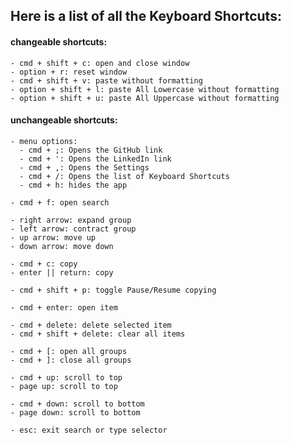  ## Here is a list of all the Keyboard Shortcuts:

 #### changeable shortcuts:
    - cmd + shift + c: open and close window
    - option + r: reset window
    - cmd + shift + v: paste without formatting
    - option + shift + l: paste All Lowercase without formatting
    - option + shift + u: paste All Uppercase without formatting

 #### unchangeable shortcuts:
    - menu options:
      - cmd + ;: Opens the GitHub link
      - cmd + ': Opens the LinkedIn link
      - cmd + ,: Opens the Settings
      - cmd + /: Opens the list of Keyboard Shortcuts
      - cmd + h: hides the app

    - cmd + f: open search
    
    - right arrow: expand group
    - left arrow: contract group
    - up arrow: move up
    - down arrow: move down

    - cmd + c: copy
    - enter || return: copy

    - cmd + shift + p: toggle Pause/Resume copying

    - cmd + enter: open item

    - cmd + delete: delete selected item
    - cmd + shift + delete: clear all items

    - cmd + [: open all groups
    - cmd + ]: close all groups

    - cmd + up: scroll to top
    - page up: scroll to top

    - cmd + down: scroll to bottom
    - page down: scroll to bottom

    - esc: exit search or type selector